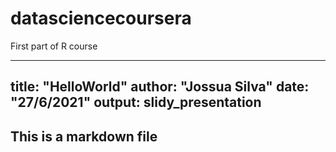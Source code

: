 # datasciencecoursera
First part of R course

---
title: "HelloWorld"
author: "Jossua Silva"
date: "27/6/2021"
output: slidy_presentation
---

## This is a markdown file
